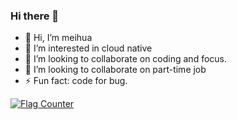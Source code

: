 ### Hi there 👋

- 👋 Hi, I’m meihua
- 👀 I’m interested in cloud native 
- 🌱 I’m looking to collaborate on coding and focus.
- 💞️ I’m looking to collaborate on part-time job
- ⚡ Fun fact: code for bug.

<a href="http://s11.flagcounter.com/more/6va"><img src="https://s11.flagcounter.com/count2/6va/bg_FFFFFF/txt_000000/border_CCCCCC/columns_4/maxflags_12/viewers_0/labels_0/pageviews_0/flags_0/percent_0/" alt="Flag Counter" border="0"></a>

<!--
**Meihuai/Meihuai** is a ✨ _special_ ✨ repository because its `README.md` (this file) appears on your GitHub profile.

Here are some ideas to get you started:
- 👋 Hi, I’m meihua
- 🔭 I’m currently working on ...
- 🌱 I’m currently learning how to be a rich man
- 👯 I’m looking to collaborate on ...
- 💞️ I’m looking to collaborate on part-time job
- 🤔 I’m looking for help with ...
- 💬 Ask me about ...
- 📫 How to reach me: ...
- 😄 Pronouns: ...
- ⚡ Fun fact: ...
-->
